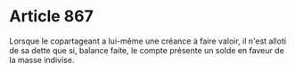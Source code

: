 # Article 867

Lorsque le copartageant a lui-même une créance à faire valoir, il n'est alloti de sa dette que si, balance faite, le compte présente un solde en faveur de la masse indivise.
